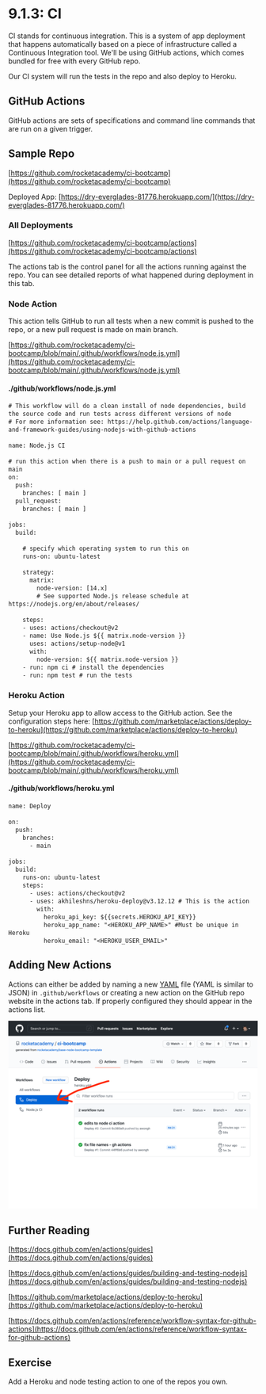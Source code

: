 # 9.1.3: CI

CI stands for continuous integration. This is a system of app deployment that happens automatically based on a piece of infrastructure called a Continuous Integration tool. We'll be using GitHub actions, which comes bundled for free with every GitHub repo.

Our CI system will run the tests in the repo and also deploy to Heroku.

## GitHub Actions

GitHub actions are sets of specifications and command line commands that are run on a given trigger.

## Sample Repo

[https://github.com/rocketacademy/ci-bootcamp](https://github.com/rocketacademy/ci-bootcamp)

Deployed App: [https://dry-everglades-81776.herokuapp.com/](https://dry-everglades-81776.herokuapp.com/)

### All Deployments

[https://github.com/rocketacademy/ci-bootcamp/actions](https://github.com/rocketacademy/ci-bootcamp/actions)  
  
The actions tab is the control panel for all the actions running against the repo. You can see detailed reports of what happened during deployment in this tab. 

### Node Action

This action tells GitHub to run all tests when a new commit is pushed to the repo, or a new pull request is made on main branch.

[https://github.com/rocketacademy/ci-bootcamp/blob/main/.github/workflows/node.js.yml](https://github.com/rocketacademy/ci-bootcamp/blob/main/.github/workflows/node.js.yml)

#### ./github/workflows/node.js.yml

```text
# This workflow will do a clean install of node dependencies, build the source code and run tests across different versions of node
# For more information see: https://help.github.com/actions/language-and-framework-guides/using-nodejs-with-github-actions

name: Node.js CI

# run this action when there is a push to main or a pull request on main
on:
  push:
    branches: [ main ]
  pull_request:
    branches: [ main ]

jobs:
  build:

    # specify which operating system to run this on
    runs-on: ubuntu-latest

    strategy:
      matrix:
        node-version: [14.x]
        # See supported Node.js release schedule at https://nodejs.org/en/about/releases/

    steps:
    - uses: actions/checkout@v2
    - name: Use Node.js ${{ matrix.node-version }}
      uses: actions/setup-node@v1
      with:
        node-version: ${{ matrix.node-version }}
    - run: npm ci # install the dependencies
    - run: npm test # run the tests
```

### Heroku Action

Setup your Heroku app to allow access to the GitHub action. See the configuration steps here: [https://github.com/marketplace/actions/deploy-to-heroku](https://github.com/marketplace/actions/deploy-to-heroku)

[https://github.com/rocketacademy/ci-bootcamp/blob/main/.github/workflows/heroku.yml](https://github.com/rocketacademy/ci-bootcamp/blob/main/.github/workflows/heroku.yml)

#### ./github/workflows/heroku.yml

```text
name: Deploy

on:
  push:
    branches:
      - main

jobs:
  build:
    runs-on: ubuntu-latest
    steps:
      - uses: actions/checkout@v2
      - uses: akhileshns/heroku-deploy@v3.12.12 # This is the action
        with:
          heroku_api_key: ${{secrets.HEROKU_API_KEY}}
          heroku_app_name: "<HEROKU_APP_NAME>" #Must be unique in Heroku
          heroku_email: "<HEROKU_USER_EMAIL>"
```

## Adding New Actions

Actions can either be added by naming a new [YAML](https://en.wikipedia.org/wiki/YAML) file \(YAML is similar to JSON\) in `.github/workflows` or creating a new action on the GitHub repo website in the actions tab. If properly configured they should appear in the actions list.

![](../../.gitbook/assets/screen-shot-2021-03-16-at-12.54.11-am.png)

## Further Reading

[https://docs.github.com/en/actions/guides](https://docs.github.com/en/actions/guides)  
  
[https://docs.github.com/en/actions/guides/building-and-testing-nodejs](https://docs.github.com/en/actions/guides/building-and-testing-nodejs)  
  
[https://github.com/marketplace/actions/deploy-to-heroku](https://github.com/marketplace/actions/deploy-to-heroku)

[https://docs.github.com/en/actions/reference/workflow-syntax-for-github-actions](https://docs.github.com/en/actions/reference/workflow-syntax-for-github-actions)

## Exercise

Add a Heroku and node testing action to one of the repos you own.

